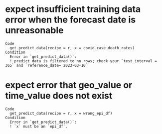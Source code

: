 # expect insufficient training data error when the forecast date is unreasonable

    Code
      get_predict_data(recipe = r, x = covid_case_death_rates)
    Condition
      Error in `get_predict_data()`:
      ! predict data is filtered to no rows; check your `test_interval = 365` and `reference_date= 2023-03-10`

# expect error that geo_value or time_value does not exist

    Code
      get_predict_data(recipe = r, x = wrong_epi_df)
    Condition
      Error in `get_predict_data()`:
      ! `x` must be an `epi_df`.

